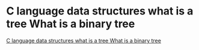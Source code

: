# C language data structures what is a tree What is a binary tree
[C language data structures what is a tree What is a binary tree](https://aiwithcloud.com/2022/09/19/c_language_data_structures_what_is_a_tree_what_is_a_binary_tree/)